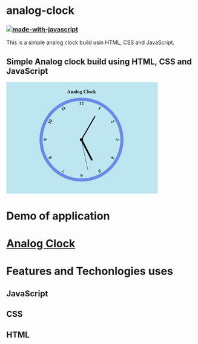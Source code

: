 # analog-clock

###  [![made-with-javascript](https://img.shields.io/badge/JavaScript-1f425f.svg)](https://www.javascript.com)

This is a simple analog clock build usin HTML, CSS and JavaScript.

## Simple Analog clock build using HTML, CSS and JavaScript

<img src = "assets/images/screenshot.png" width ="400">

# Demo of application   
# [Analog Clock](https://kartavya99.github.io/analog-clock/)

# Features and Techonlogies uses
## JavaScript
## CSS
## HTML 





